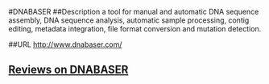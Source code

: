 #DNABASER
##Description
a tool for manual and automatic DNA sequence assembly, DNA sequence analysis, automatic sample processing, contig editing, metadata integration, file format conversion and mutation detection.

##URL
http://www.dnabaser.com/


## [Reviews on DNABASER](https://github.com/gaow/genetic-analysis-software/issues/92)